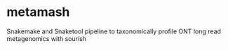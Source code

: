 # metamash
Snakemake and Snaketool pipeline to taxonomically profile ONT long read metagenomics with sourish
